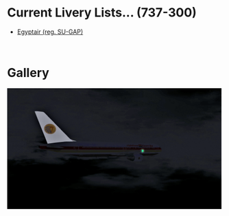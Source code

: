 # Current Livery Lists... (737-300)
<ul>
  <li><a href=https://raw.githubusercontent.com/Sadia2000/Custom-video-livery/main/767-300/MSR%20(767).zip>Egyptair (reg. SU-GAP)</a></li>
</ul><br>

# Gallery
<a href=https://raw.githubusercontent.com/Sadia2000/Custom-video-livery/main/767-300/MSR%20(767).zip><img src=https://github.com/Sadia2000/Custom-video-livery/blob/main/767-300/Screenshots/ms990%20thumbnail.png alt=SU-GAP width=500px></a>

